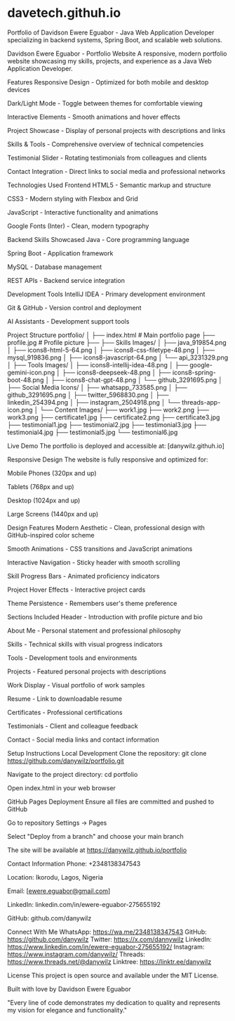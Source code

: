 # davetech.githuh.io
Portfolio of Davidson Ewere Eguabor - Java Web Application Developer specializing in backend systems, Spring Boot, and scalable web solutions.

Davidson Ewere Eguabor - Portfolio Website
A responsive, modern portfolio website showcasing my skills, projects, and experience as a Java Web Application Developer.

Features
Responsive Design - Optimized for both mobile and desktop devices

Dark/Light Mode - Toggle between themes for comfortable viewing

Interactive Elements - Smooth animations and hover effects

Project Showcase - Display of personal projects with descriptions and links

Skills & Tools - Comprehensive overview of technical competencies

Testimonial Slider - Rotating testimonials from colleagues and clients

Contact Integration - Direct links to social media and professional networks

Technologies Used
Frontend
HTML5 - Semantic markup and structure

CSS3 - Modern styling with Flexbox and Grid

JavaScript - Interactive functionality and animations

Google Fonts (Inter) - Clean, modern typography

Backend Skills Showcased
Java - Core programming language

Spring Boot - Application framework

MySQL - Database management

REST APIs - Backend service integration

Development Tools
IntelliJ IDEA - Primary development environment

Git & GitHub - Version control and deployment

AI Assistants - Development support tools

Project Structure
portfolio/
│
├── index.html # Main portfolio page
├── profile.jpg # Profile picture
├──
├── Skills Images/
│ ├── java_919854.png
│ ├── icons8-html-5-64.png
│ ├── icons8-css-filetype-48.png
│ ├── mysql_919836.png
│ ├── icons8-javascript-64.png
│ └── api_3231329.png
│
├── Tools Images/
│ ├── icons8-intellij-idea-48.png
│ ├── google-gemini-icon.png
│ ├── icons8-deepseek-48.png
│ ├── icons8-spring-boot-48.png
│ ├── icons8-chat-gpt-48.png
│ └── github_3291695.png
│
├── Social Media Icons/
│ ├── whatsapp_733585.png
│ ├── github_3291695.png
│ ├── twitter_5968830.png
│ ├── linkedin_254394.png
│ ├── instagram_2504918.png
│ └── threads-app-icon.png
│
└── Content Images/
├── work1.jpg
├── work2.png
├── work3.png
├── certificate1.jpg
├── certificate2.png
├── certificate3.jpg
├── testimonial1.jpg
├── testimonial2.jpg
├── testimonial3.jpg
├── testimonial4.jpg
├── testimonial5.jpg
└── testimonial6.jpg

Live Demo
The portfolio is deployed and accessible at:
[danywilz.githuh.io]

Responsive Design
The website is fully responsive and optimized for:

Mobile Phones (320px and up)

Tablets (768px and up)

Desktop (1024px and up)

Large Screens (1440px and up)

Design Features
Modern Aesthetic - Clean, professional design with GitHub-inspired color scheme

Smooth Animations - CSS transitions and JavaScript animations

Interactive Navigation - Sticky header with smooth scrolling

Skill Progress Bars - Animated proficiency indicators

Project Hover Effects - Interactive project cards

Theme Persistence - Remembers user's theme preference

Sections Included
Header - Introduction with profile picture and bio

About Me - Personal statement and professional philosophy

Skills - Technical skills with visual progress indicators

Tools - Development tools and environments

Projects - Featured personal projects with descriptions

Work Display - Visual portfolio of work samples

Resume - Link to downloadable resume

Certificates - Professional certifications

Testimonials - Client and colleague feedback

Contact - Social media links and contact information

Setup Instructions
Local Development
Clone the repository:
git clone https://github.com/danywilz/portfolio.git

Navigate to the project directory:
cd portfolio

Open index.html in your web browser

GitHub Pages Deployment
Ensure all files are committed and pushed to GitHub

Go to repository Settings → Pages

Select "Deploy from a branch" and choose your main branch

The site will be available at https://danywilz.github.io/portfolio

Contact Information
Phone: +2348138347543

Location: Ikorodu, Lagos, Nigeria

Email: [ewere.eguabor@gmail.com]

LinkedIn: linkedin.com/in/ewere-eguabor-275655192

GitHub: github.com/danywilz

Connect With Me
WhatsApp: https://wa.me/2348138347543
GitHub: https://github.com/danywilz
Twitter: https://x.com/dannywilz
LinkedIn: https://www.linkedin.com/in/ewere-eguabor-275655192/
Instagram: https://www.instagram.com/danywilz/
Threads: https://www.threads.net/@danywilz
Linktree: https://linktr.ee/danywilz

License
This project is open source and available under the MIT License.

Built with love by Davidson Ewere Eguabor

"Every line of code demonstrates my dedication to quality and represents my vision for elegance and functionality."



